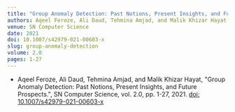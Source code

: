 ```yaml
---
title: "Group Anomaly Detection: Past Notions, Present Insights, and Future Prospects"
authors: Aqeel Feroze, Ali Daud, Tehmina Amjad, and Malik Khizar Hayat
venue: SN Computer Science
date: 2021
doi: 10.1007/s42979-021-00603-x
slug: group-anomaly-detection
volume: 2.0
pages: 1-27
---
```


- Aqeel Feroze, Ali Daud, Tehmina Amjad, and Malik Khizar Hayat, "Group Anomaly Detection: Past Notions, Present Insights, and Future Prospects.", SN Computer Science, vol. 2.0, pp. 1-27, 2021. [doi: 10.1007/s42979-021-00603-x](10.1007/s42979-021-00603-x)
